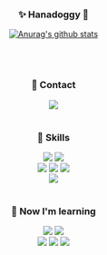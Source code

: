<div align="center">

### ✨ Hanadoggy 👋



<!--
- 🔭 I’m currently working on ...
- 🌱 I’m currently learning ...
- 👯 I’m looking to collaborate on ...
- 🤔 I’m looking for help with ...
- 💬 Ask me about ...
- 📫 How to reach me: ...
- 😄 Pronouns: ...
- ⚡ Fun fact: ...
-->

[![Anurag's github stats](https://github-readme-stats.vercel.app/api?username=Hanadoggy&show_icons=true&include_all_commits=true&bg_color=30,e96443,904e95&title_color=fff&text_color=fff)](https://github.com/anuraghazra/github-readme-stats)

</br>
</br>



### 💬 Contact



<span>
<a href="https://www.linkedin.com/in/익현-배-257457288/"><img src="https://img.shields.io/badge/linkedin-0A66C2?style=flat-square&logo=linkedin&logoColor=white"/></a>
</span>
</br>
</br>



### 🔭 Skills



<span>
<img src="https://img.shields.io/badge/Java-007396?&style=for-the-badge"/>
<img src="https://img.shields.io/badge/SQL-F37C20?style=for-the-badge"/>
</span></br>
<span>
<img src="https://img.shields.io/badge/spring-6DB33F?style=for-the-badge&logo=spring&logoColor=white"/>
<img src="https://img.shields.io/badge/springboot-6DB33F?style=for-the-badge&logo=springboot&logoColor=white"/>
<img src="https://img.shields.io/badge/mysql-4479A1?style=for-the-badge&logo=mysql&logoColor=white"/>
</span></br>
<span>
<img src="https://img.shields.io/badge/amazonaws-232F3E?style=for-the-badge&logo=amazonaws&logoColor=white"/>
</span>
</br>
</br>



### 🌱 Now I'm learning



<span>
<img src="https://img.shields.io/badge/kotlin-7F52FF?style=for-the-badge&logo=kotlin&logoColor=white"/>
<img src="https://img.shields.io/badge/mongodb-47A248?style=for-the-badge&logo=mongodb&logoColor=white"/>
</span></br>
<span>
<img src="https://img.shields.io/badge/docker-2496ED?style=for-the-badge&logo=docker&logoColor=white"/>
<img src="https://img.shields.io/badge/kubernetes-326CE5?style=for-the-badge&logo=kubernetes&logoColor=white"/>
<img src="https://img.shields.io/badge/jenkins-D24939?style=for-the-badge&logo=jenkins&logoColor=white"/>
</span>



</div>
